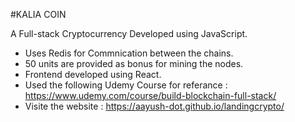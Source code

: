 #KALIA COIN

A Full-stack Cryptocurrency Developed using JavaScript.  
* Uses Redis for Commnication between the chains.  
* 50 units are provided as bonus for mining the nodes.  
* Frontend developed using React.  
* Used the following Udemy Course for referance : https://www.udemy.com/course/build-blockchain-full-stack/
* Visite the website : https://aayush-dot.github.io/landingcrypto/
